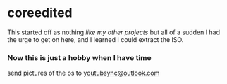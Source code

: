 # coreedited
This started off as nothing *like my other projects*
 but all of a sudden I had the urge to get on here, and I learned I could extract the ISO.
 ### Now this is just a hobby when I have time
send pictures of the os to youtubsync@outlook.com
